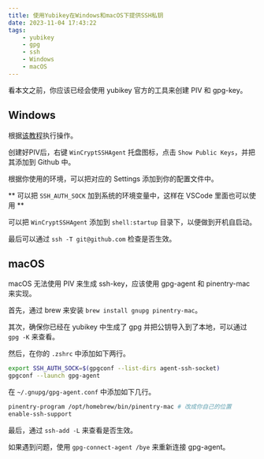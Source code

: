 ```yaml
---
title: 使用Yubikey在Windows和macOS下提供SSH私钥
date: 2023-11-04 17:43:22
tags:
    - yubikey
    - gpg
    - ssh
    - Windows
    - macOS
---
```


看本文之前，你应该已经会使用 yubikey 官方的工具来创建 PIV 和 gpg-key。

<!--more-->

## Windows
根据[该教程](https://github.com/buptczq/WinCryptSSHAgent/blob/master/doc/wsl_tutorial.md)执行操作。

创建好PIV后，右键 `WinCryptSSHAgent` 托盘图标，点击 `Show Public Keys`，并把其添加到 Github 中。

根据你使用的环境，可以把对应的 Settings 添加到你的配置文件中。

** 可以把 `SSH_AUTH_SOCK` 加到系统的环境变量中，这样在 VSCode 里面也可以使用 **

可以把 `WinCryptSSHAgent` 添加到 `shell:startup` 目录下，以便做到开机自启动。

最后可以通过 `ssh -T git@github.com` 检查是否生效。

## macOS
macOS 无法使用 PIV 来生成 ssh-key，应该使用 gpg-agent 和 pinentry-mac 来实现。

首先，通过 brew 来安装 `brew install gnupg pinentry-mac`。

其次，确保你已经在 yubikey 中生成了 gpg 并把公钥导入到了本地，可以通过 `gpg -K` 来查看。

然后，在你的 `.zshrc` 中添加如下两行。

```bash
export SSH_AUTH_SOCK=$(gpgconf --list-dirs agent-ssh-socket)
gpgconf --launch gpg-agent
```

在 `~/.gnupg/gpg-agent.conf` 中添加如下几行。
```bash
pinentry-program /opt/homebrew/bin/pinentry-mac # 改成你自己的位置
enable-ssh-support
```

最后，通过 `ssh-add -L` 来查看是否生效。

如果遇到问题，使用 `gpg-connect-agent /bye` 来重新连接 gpg-agent。

